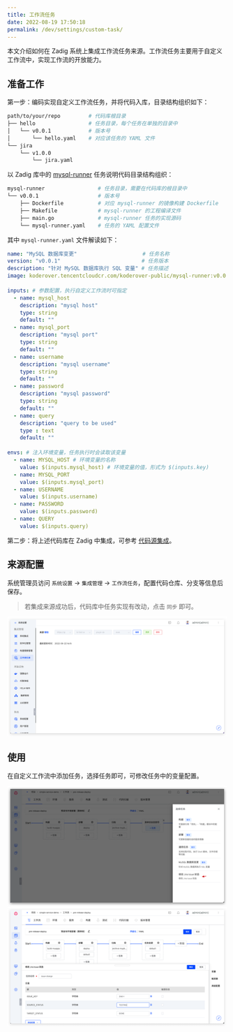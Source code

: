 ```yaml
---
title: 工作流任务
date: 2022-08-19 17:50:18
permalink: /dev/settings/custom-task/
---
```


本文介绍如何在 Zadig 系统上集成工作流任务来源。工作流任务主要用于自定义工作流中，实现工作流的开放能力。

## 准备工作
第一步：编码实现自定义工作流任务，并将代码入库，目录结构组织如下：
``` bash
path/to/your/repo         # 代码库根目录
├── hello                 # 任务目录，每个任务在单独的目录中
│   └── v0.0.1            # 版本号
│       └── hello.yaml    # 对应该任务的 YAML 文件
└── jira
    └── v1.0.0
        └── jira.yaml
```

以 Zadig 库中的 [mysql-runner](https://github.com/koderover/zadig/tree/release-1.14.0/pkg/microservice/aslan/core/workflow/service/workflow/plugins) 任务说明代码目录结构组织：
``` bash
mysql-runner                 # 任务目录，需要在代码库的根目录中
└── v0.0.1                   # 版本号
    ├── Dockerfile           # 对应 mysql-runner 的镜像构建 Dockerfile
    ├── Makefile             # mysql-runner 的工程编译文件
    ├── main.go              # mysql-runner 任务的实现源码
    └── mysql-runner.yaml    # 任务的 YAML 配置文件
```

其中 `mysql-runner.yaml` 文件解读如下：

``` yaml
name: "MySQL 数据库变更"                     # 任务名称
version: "v0.0.1"                          # 任务版本
description: "针对 MySQL 数据库执行 SQL 变量" # 任务描述
image: koderover.tencentcloudcr.com/koderover-public/mysql-runner:v0.0.1-amd64 # 任务镜像

inputs: # 参数配置，执行自定义工作流时可指定
  - name: mysql_host
    description: "mysql host"
    type: string
    default: ""
  - name: mysql_port
    description: "mysql port"
    type: string
    default: ""
  - name: username
    description: "mysql username"
    type: string
    default: ""
  - name: password
    description: "mysql password"
    type: string
    default: ""
  - name: query
    description: "query to be used"
    type : text
    default: ""

envs: # 注入环境变量，任务执行时会读取该变量
  - name: MYSQL_HOST # 环境变量的名称
    value: $(inputs.mysql_host) # 环境变量的值，形式为 $(inputs.key)
  - name: MYSQL_PORT
    value: $(inputs.mysql_port)
  - name: USERNAME
    value: $(inputs.username)
  - name: PASSWORD
    value: $(inputs.password)
  - name: QUERY
    value: $(inputs.query)
```

第二步：将上述代码库在 Zadig 中集成，可参考 [代码源集成](/dev/settings/codehost/gitlab/)。


## 来源配置

系统管理员访问 `系统设置` -> `集成管理` -> `工作流任务`，配置代码仓库、分支等信息后保存。

> 若集成来源成功后，代码库中任务实现有改动，点击 `同步` 即可。

![pipeline_task](./_images/pipeline_task_help.png)

## 使用

在自定义工作流中添加任务，选择任务即可，可修改任务中的变量配置。

![pipeline_task](./_images/pipeline_task_demo.png)
![pipeline_task](./_images/pipeline_task_demo_1.png)
